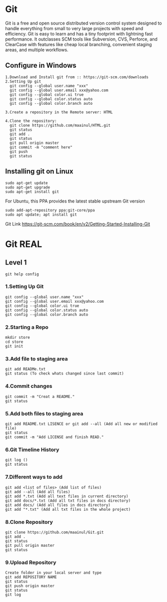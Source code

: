 # Git
Git is a free and open source distributed version control system designed to handle everything from small to very large projects with speed and efficiency.  Git is easy to learn and has a tiny footprint with lightning fast performance. It outclasses SCM tools like Subversion, CVS, Perforce, and ClearCase with features like cheap local branching, convenient staging areas, and multiple workflows.

## Configure in Windows

```
1.Download and Install git from :: https://git-scm.com/downloads
2.Setting Up git
  git config --global user.name "xxx"
  git config --global user.email xxx@yahoo.com
  git config --global color.ui true
  git config --global color.status auto
  git config --global color.branch auto
  
3.Create a repository in the Remote server: HTML

4.Clone the repository: 
  git clone https://github.com/maainul/HTML.git
  git status
  git add .
  git status
  git pull origin master
  git commit -m "comment here"
  git push
  git status
```


## Installing git on Linux
```
sudo apt-get update
sudo apt-get upgrade
sudo apt-get install git
```
For Ubuntu, this PPA provides the latest stable upstream Git version
```
sudo add-apt-repository ppa:git-core/ppa
sudo apt update; apt install git
```
Git Link
https://git-scm.com/book/en/v2/Getting-Started-Installing-Git

# Git REAL
##                          Level 1
```
git help config
```
### 1.Setting Up Git
```
git config --global user.name "xxx"
git config --global user.email xxx@yahoo.com
git config --global color.ui true
git config --global color.status auto
git config --global color.branch auto
```
### 2.Starting a Repo
```
mkdir store
cd store
git init
```
### 3.Add file to staging area
```
git add READMe.txt
git status (To check whats changed since last commit)
```
### 4.Commit changes
```
git commit -m "Creat a README."
git status
```
### 5.Add both files to staging area 
```
git add README.txt LISENCE or git add --all (Add all new or modified file)
git status 
git commit -m "Add LICENSE and finish READ."
```
### 6.Git Timeline History
```
git log ()
git status
```
### 7.Different ways to add 
```
git add <list of files> (Add list of files)
git add --all (Add all files)
git add *.txt (Add all text files in current directory)
git add docs/*.txt (Add all txt files in docs directory)
git add docs/ (Add all files in docs directory)
git add "*.txt" (Add all txt files in the whole project)

```
### 8.Clone Repository
```
git clone https://github.com/maainul/Git.git
git add .
git status
git pull origin master
git status
```
### 9.Upload Repository
```
Create folder in your local server and type
git add REPOSITORY NAME
git status
git push origin master
git status
git log
```
